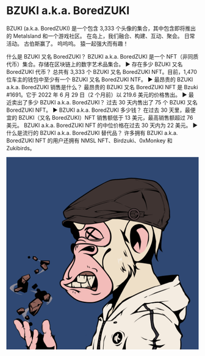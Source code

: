 # BZUKI a.k.a. BoredZUKI

BZUKI (a.k.a. BoredZUKI) 是一个包含 3,333 个头像的集合，其中包含即将推出的 MetaIsland 和一个游戏社区。 在岛上，我们融合、构建、互动、聚会。 日常活动。 古伯斯赢了。 呜呜呜。 猿一起强大而有趣！

什么是 BZUKI 又名 BoredZUKI？
BZUKI a.k.a. BoredZUKI 是一个 NFT（非同质代币）集合。存储在区块链上的数字艺术品集合。
▶ 存在多少 BZUKI 又名 BoredZUKI 代币？
总共有 3,333 个 BZUKI 又名 BoredZUKI NFT。目前，1,470 位车主的钱包中至少有一个 BZUKI 又名 BoredZUKI NTF。
▶ 最昂贵的 BZUKI a.k.a. BoredZUKI 销售是什么？
最昂贵的 BZUKI 又名 BoredZUKI NFT 是 Bzuki #1691。它于 2022 年 6 月 29 日（2 个月前）以 219.6 美元的价格售出。
▶ 最近卖出了多少 BZUKI a.k.a. BoredZUKI？
过去 30 天内售出了 75 个 BZUKI 又名 BoredZUKI NFT。
▶ BZUKI a.k.a. BoredZUKI 多少钱？
在过去 30 天里，最便宜的 BZUKI（又名 BoredZUKI）NFT 销售额低于 13 美元，最高销售额超过 76 美元。 BZUKI a.k.a. BoredZUKI NFT 的中位价格在过去 30 天内为 22 美元。
▶ 什么是流行的 BZUKI a.k.a. BoredZUKI 替代品？
许多拥有 BZUKI a.k.a. BoredZUKI NFT 的用户还拥有 NMSL NFT、Birdzuki、0xMonkey 和 Zukibirds。

![nft](unnamed.png)
